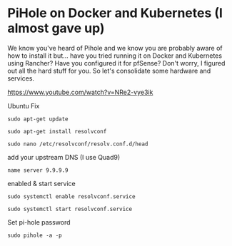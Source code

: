 # PiHole on Docker and Kubernetes (I almost gave up)

We know you've heard of Pihole and we know you are probably aware of how to install it but... have you tried running it on Docker and Kubernetes using Rancher?  Have you configured it for pfSense?  Don't worry, I figured out all the hard stuff for you.  So let's consolidate some hardware and services.

https://www.youtube.com/watch?v=NRe2-vye3ik

Ubuntu Fix

`sudo apt-get update`

`sudo apt-get install resolvconf`

`sudo nano /etc/resolvconf/resolv.conf.d/head`

add your upstream DNS (I use Quad9)

```
name server 9.9.9.9
```

enabled & start service

`sudo systemctl enable resolvconf.service`

`sudo systemctl start resolvconf.service`

Set pi-hole password

`sudo pihole -a -p`
